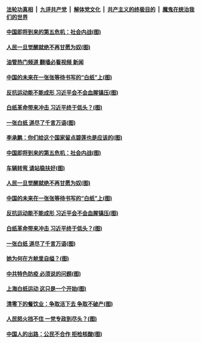 ####  [法轮功真相](../../../../basic/blob/master/README.md?t=12050102) &nbsp;|&nbsp; [九评共产党](../../../../9ping.md/blob/master/README.md?t=12050102) &nbsp;|&nbsp; [解体党文化](../../../../jtdwh.md/blob/master/README.md?t=12050102)  &nbsp;|&nbsp; [共产主义的终极目的](../../../../gczydzjmd.md/blob/master/README.md?t=12050102) &nbsp;|&nbsp; [魔鬼在统治我们的世界](../../../../mgztzwmdsj.md/blob/master/README.md?t=12050102) 

#### [中国即将到来的第五危机：社会内战(图)](../pages/p4/1023275.md?t=12050102) 

#### [人民一旦觉醒就绝不再甘愿为奴(图)](../pages/p4/1023278.md?t=12050102) 

#### [油管热门频道 翻墙必看视频 新闻](http://129.146.143.75:81/youtube.html?12050102)

#### [中国的未来在一张张等待书写的“白纸”上(图)](../pages/p4/1023276.md?t=12050102) 

#### [反抗运动能不能成形 习近平会不会血腥镇压(图)](../pages/p4/1023193.md?t=12050102) 

#### [白纸革命带来冲击 习近平终于低头？(图)](../pages/p4/1023197.md?t=12050102) 

#### [一张白纸 道尽了千言万语(图)](../pages/p4/1023196.md?t=12050102) 

#### [李承鹏：你们给这个国家留点碧莲也是应该的(图)](../pages/p4/1023320.md?t=12050102) 

#### [中国即将到来的第五危机：社会内战(图)](../pages/p4/1023275.md?t=12050102) 

#### [车辆转弯 请站稳扶好(图)](../pages/p4/1023279.md?t=12050102) 

#### [人民一旦觉醒就绝不再甘愿为奴(图)](../pages/p4/1023278.md?t=12050102) 

#### [中国的未来在一张张等待书写的“白纸”上(图)](../pages/p4/1023276.md?t=12050102) 




#### [反抗运动能不能成形 习近平会不会血腥镇压(图)](../pages/p4/1023193.md?t=12050102) 

#### [白纸革命带来冲击 习近平终于低头？(图)](../pages/p4/1023197.md?t=12050102) 

#### [一张白纸 道尽了千言万语(图)](../pages/p4/1023196.md?t=12050102) 

#### [她为何在方舱里自缢？(图)](../pages/p4/1023194.md?t=12050102) 

#### [中共特色防疫 必须说的问题(图)](../pages/p4/1023102.md?t=12050102) 



#### [上海白纸运动 这只是一个开始(图)](../pages/p4/1023118.md?t=12050102) 

#### [清零下的餐饮业：争取活下去 争取不破产(图)](../pages/p4/1023123.md?t=12050102) 

#### [人民怒火挡不住 一党专政到尽头？(图)](../pages/p4/1023108.md?t=12050102) 

#### [中国人的出路：公民不合作 拒检核酸(图)](../pages/p4/1023109.md?t=12050102) 


<img src='http://gfw-breaker.win/goodnews/indexes/p4.md' width='0px' height='0px'/>
